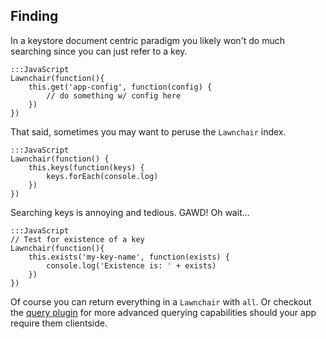 Finding
-------

In a keystore document centric paradigm you likely won't do much
searching since you can just refer to a key.

    
    :::JavaScript
    Lawnchair(function(){
        this.get('app-config', function(config) {
            // do something w/ config here
        })
    })
    

That said, sometimes you may want to peruse the `Lawnchair` index.

    :::JavaScript
    Lawnchair(function() {
        this.keys(function(keys) {
            keys.forEach(console.log)
        })
    })
    

Searching keys is annoying and tedious. GAWD! Oh wait...

    
    :::JavaScript
    // Test for existence of a key
    Lawnchair(function(){
        this.exists('my-key-name', function(exists) {
            console.log('Existence is: ' + exists)
        })
    })
    

Of course you can return everything in a `Lawnchair` with `all`. Or checkout
the [query plugin](/plugins) for more advanced querying capabilities
should your app require them clientside.

